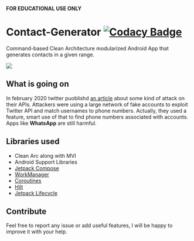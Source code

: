 **FOR EDUCATIONAL USE ONLY**

# Contact-Generator  [![Codacy Badge](https://app.codacy.com/project/badge/Grade/d8494fdccda34464b15b7808920292af)](https://www.codacy.com/gh/mildroid/Contact-Generator/dashboard?utm_source=github.com&amp;utm_medium=referral&amp;utm_content=mildroid/Contact-Generator&amp;utm_campaign=Badge_Grade)
Command-based Clean Architecture modularized Android App that generates contacts in a given range.

![](https://media.giphy.com/media/dKNFdk5oIhRGGvFsoy/giphy.gif)

## What is going on
In february 2020 twitter puoblishd [an article](https://privacy.twitter.com/en/blog/2020/an-incident-impacting-your-account-identity) about some kind of attack on their APIs.
Attackers were using a large network of fake accounts to exploit Twitter API and match usernames to phone numbers. Actually, they used a feature, smart use of that to find
phone numbers associated with accounts.
Apps like **WhatsApp** are still harmful.

## Libraries used

*   Clean Arc along with MVI
*   Android Support Libraries
*   [Jetpack Compose](https://developer.android.com/jetpack/compose)
*   [WorkManager](https://developer.android.com/topic/libraries/architecture/workmanager)
*   [Coroutines](https://kotlinlang.org/docs/coroutines-overview.html)
*   [Hilt](https://dagger.dev/hilt/)
*   [Jetpack Lifecycle](https://developer.android.com/topic/libraries/architecture/lifecycle)

## Contribute
Feel free to report any issue or add useful features, I will be happy to improve it with your help.
